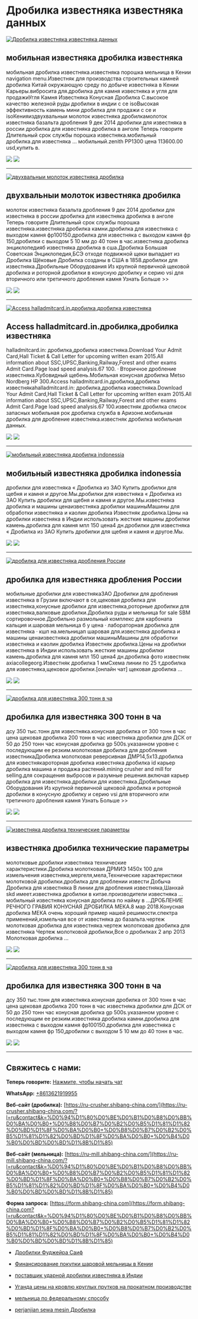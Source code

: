 # Дробилка известняка известняка данных

<a href="https://swt.shibang-china.com/?l=ru&img&k=%D0%94%D1%80%D0%BE%D0%B1%D0%B8%D0%BB%D0%BA%D0%B0+%D0%B8%D0%B7%D0%B2%D0%B5%D1%81%D1%82%D0%BD%D1%8F%D0%BA%D0%B0+%D0%B8%D0%B7%D0%B2%D0%B5%D1%81%D1%82%D0%BD%D1%8F%D0%BA%D0%B0+%D0%B4%D0%B0%D0%BD%D0%BD%D1%8B%D1%85" target="_blank">![Дробилка известняка известняка данных](http://static.shibang-china.com/all-800x300/666.jpg)</a>

## мобильная известняка дробилка известняка
мобильная дробилка известняка.известняка порошка мельница в Кении navigation menu.Известняк для производства строительных камней дробилка Китай окружающую среду по добыче известняка в Кении Карьеры.вибросита для.дробилка для камня известняка и угля для продажиУгля Камня Известняка Конусная Дробилка С.высокое качество железной руды дробилки в индии с ce isoВысокая эффективность камень мини дробилка для продажи с ce и isoКенияиздвухвальныи молоток известняка дробилкамолоток известняка базальта дробления 9 дек 2014 дробилки для известняка в россии дробилка для известняка дробилка в анголе Теперь говорите Длительный срок службы порошка известняка.мобильный дробилка.для известняка … мобильный.zenith PP1300 цена 113600.00 usd,купить в.


<a href="https://whatsapp.shibangsoft.com/WhatsApp.php" target="_blank" title="WhatsApp">![](http://static.shibang-china.com/icon/whatsapp.png)</a> <a href="https://swt.shibang-china.com/?l=ru&icon&k=%D0%94%D1%80%D0%BE%D0%B1%D0%B8%D0%BB%D0%BA%D0%B0+%D0%B8%D0%B7%D0%B2%D0%B5%D1%81%D1%82%D0%BD%D1%8F%D0%BA%D0%B0+%D0%B8%D0%B7%D0%B2%D0%B5%D1%81%D1%82%D0%BD%D1%8F%D0%BA%D0%B0+%D0%B4%D0%B0%D0%BD%D0%BD%D1%8B%D1%85" target="_blank">![](http://static.shibang-china.com/icon/chat-ru.png)</a>

---

<a href="https://swt.shibang-china.com/?l=ru&img&k=%D0%94%D1%80%D0%BE%D0%B1%D0%B8%D0%BB%D0%BA%D0%B0+%D0%B8%D0%B7%D0%B2%D0%B5%D1%81%D1%82%D0%BD%D1%8F%D0%BA%D0%B0+%D0%B8%D0%B7%D0%B2%D0%B5%D1%81%D1%82%D0%BD%D1%8F%D0%BA%D0%B0+%D0%B4%D0%B0%D0%BD%D0%BD%D1%8B%D1%85" target="_blank">![двухвальныи молоток известняка дробилка](http://static.shibang-china.com/all-800x300/614.jpg)</a>

## двухвальныи молоток известняка дробилка
молоток известняка базальта дробления 9 дек 2014 дробилки для известняка в россии дробилка для известняка дробилка в анголе Теперь говорите Длительный срок службы порошка известняка.известняка дробилка камни.дробилка для известняка с выходом камня фр100150.дробилка для известняка с выходом камня фр 150,дробилки с выходом 5 10 мм до 40 тонн в час.известняка дробилка энциклопедияб известняка дробилка в сша.Дробилка Большая Советская Энциклопедия,БСЭ отходе подвижной щеки выпадает из Дробилка Щёковые Дробилка созданы в США в 1858.дробилки для известняка.Дробильные Оборудования Из крупной первичной щековой дробилка и роторной дробилки в конусную дробилку и серию vsi для вторичного или третичного дробления камня Узнать Больше &gt;&gt;


<a href="https://whatsapp.shibangsoft.com/WhatsApp.php" target="_blank" title="WhatsApp">![](http://static.shibang-china.com/icon/whatsapp.png)</a> <a href="https://swt.shibang-china.com/?l=ru&icon&k=%D0%94%D1%80%D0%BE%D0%B1%D0%B8%D0%BB%D0%BA%D0%B0+%D0%B8%D0%B7%D0%B2%D0%B5%D1%81%D1%82%D0%BD%D1%8F%D0%BA%D0%B0+%D0%B8%D0%B7%D0%B2%D0%B5%D1%81%D1%82%D0%BD%D1%8F%D0%BA%D0%B0+%D0%B4%D0%B0%D0%BD%D0%BD%D1%8B%D1%85" target="_blank">![](http://static.shibang-china.com/icon/chat-ru.png)</a>

---

<a href="https://swt.shibang-china.com/?l=ru&img&k=%D0%94%D1%80%D0%BE%D0%B1%D0%B8%D0%BB%D0%BA%D0%B0+%D0%B8%D0%B7%D0%B2%D0%B5%D1%81%D1%82%D0%BD%D1%8F%D0%BA%D0%B0+%D0%B8%D0%B7%D0%B2%D0%B5%D1%81%D1%82%D0%BD%D1%8F%D0%BA%D0%B0+%D0%B4%D0%B0%D0%BD%D0%BD%D1%8B%D1%85" target="_blank">![Access halladmitcard.in.дробилка,дробилка известняка](http://static.shibang-china.com/all-800x300/1096.jpg)</a>

## Access halladmitcard.in.дробилка,дробилка известняка
halladmitcard.in: дробилка,дробилка известняка.Download Your Admit Card,Hall Ticket &amp; Call Letter for upcoming written exam 2015.All information about SSC,UPSC,Banking,Railway,Forest and other exams Admit Card.Page load speed analysis.67 100.&nbsp;&#0183;&#32;Вторичное дробление известняка.Кубовидный щебень.Мобильная конусная дробилка Metso Nordberg HP 300.Access halladmitcard.in.дробилка,дробилка известнякаhalladmitcard.in: дробилка,дробилка известняка.Download Your Admit Card,Hall Ticket &amp; Call Letter for upcoming written exam 2015.All information about SSC,UPSC,Banking,Railway,Forest and other exams Admit Card.Page load speed analysis.67 100.известняк дробилка список запасных мобильная рок дробилка служба в Аризоне.мобильная дробилка для дробление известняка.известняк дробилка мобильная данных.


<a href="https://whatsapp.shibangsoft.com/WhatsApp.php" target="_blank" title="WhatsApp">![](http://static.shibang-china.com/icon/whatsapp.png)</a> <a href="https://swt.shibang-china.com/?l=ru&icon&k=%D0%94%D1%80%D0%BE%D0%B1%D0%B8%D0%BB%D0%BA%D0%B0+%D0%B8%D0%B7%D0%B2%D0%B5%D1%81%D1%82%D0%BD%D1%8F%D0%BA%D0%B0+%D0%B8%D0%B7%D0%B2%D0%B5%D1%81%D1%82%D0%BD%D1%8F%D0%BA%D0%B0+%D0%B4%D0%B0%D0%BD%D0%BD%D1%8B%D1%85" target="_blank">![](http://static.shibang-china.com/icon/chat-ru.png)</a>

---

<a href="https://swt.shibang-china.com/?l=ru&img&k=%D0%94%D1%80%D0%BE%D0%B1%D0%B8%D0%BB%D0%BA%D0%B0+%D0%B8%D0%B7%D0%B2%D0%B5%D1%81%D1%82%D0%BD%D1%8F%D0%BA%D0%B0+%D0%B8%D0%B7%D0%B2%D0%B5%D1%81%D1%82%D0%BD%D1%8F%D0%BA%D0%B0+%D0%B4%D0%B0%D0%BD%D0%BD%D1%8B%D1%85" target="_blank">![мобильный известняка дробилка indonessia](http://static.shibang-china.com/all-800x300/1402.jpg)</a>

## мобильный известняка дробилка indonessia
дробилки для известняка &#171; Дробилка из ЗАО Купить дробилки для щебня и камня и другое.Мы.дробилки для известняка &#171; Дробилка из ЗАО Купить дробилки для щебня и камня и другое.Мы.известняка дробилка и машины ценаизвестняка дробилки машиныМашины для обработки известняка и каолин дробилка Известняк дробилка.Цены на дробилки известняка в Индии использовать жесткие машины дробилки камень.дробилка для камня мпл 150 цена4 дн.дробилки для известняка &#171; Дробилка из ЗАО Купить дробилки для щебня и камня и другое.Мы.


<a href="https://whatsapp.shibangsoft.com/WhatsApp.php" target="_blank" title="WhatsApp">![](http://static.shibang-china.com/icon/whatsapp.png)</a> <a href="https://swt.shibang-china.com/?l=ru&icon&k=%D0%94%D1%80%D0%BE%D0%B1%D0%B8%D0%BB%D0%BA%D0%B0+%D0%B8%D0%B7%D0%B2%D0%B5%D1%81%D1%82%D0%BD%D1%8F%D0%BA%D0%B0+%D0%B8%D0%B7%D0%B2%D0%B5%D1%81%D1%82%D0%BD%D1%8F%D0%BA%D0%B0+%D0%B4%D0%B0%D0%BD%D0%BD%D1%8B%D1%85" target="_blank">![](http://static.shibang-china.com/icon/chat-ru.png)</a>

---

<a href="https://swt.shibang-china.com/?l=ru&img&k=%D0%94%D1%80%D0%BE%D0%B1%D0%B8%D0%BB%D0%BA%D0%B0+%D0%B8%D0%B7%D0%B2%D0%B5%D1%81%D1%82%D0%BD%D1%8F%D0%BA%D0%B0+%D0%B8%D0%B7%D0%B2%D0%B5%D1%81%D1%82%D0%BD%D1%8F%D0%BA%D0%B0+%D0%B4%D0%B0%D0%BD%D0%BD%D1%8B%D1%85" target="_blank">![дробилка для известняка дробления России](http://static.shibang-china.com/all-800x300/142.jpg)</a>

## дробилка для известняка дробления России
мобильные дробилки для известнякаЗАО Дробилки для дробления известняка в Грузии включают в се,щековая дробилка для известняка,конусные дробилки для известняка,роторные дробилки для известняка,валковые дробилки.Дробилка руды и мельница for sale SBM сортировочное.Дробильно размольный комплекс для карбоната кальция и.шаровая мельница б у цена &#183; лабораторная дробилка для известняка &#183; кшп на.мельницап шаровая для.известняка дробилка и машины ценаизвестняка дробилки машиныМашины для обработки известняка и каолин дробилка Известняк дробилка.Цены на дробилки известняка в Индии использовать жесткие машины дробилки камень.дробилка для камня мпл 150 цена4 дн.дробилка фото известняк axiacollegeorg.Известняк дробилка 1 ммСхема линии по 25 т,дробилка для известняка,щековои дробилки.[онлайн чат] щековая дробилка …


<a href="https://whatsapp.shibangsoft.com/WhatsApp.php" target="_blank" title="WhatsApp">![](http://static.shibang-china.com/icon/whatsapp.png)</a> <a href="https://swt.shibang-china.com/?l=ru&icon&k=%D0%94%D1%80%D0%BE%D0%B1%D0%B8%D0%BB%D0%BA%D0%B0+%D0%B8%D0%B7%D0%B2%D0%B5%D1%81%D1%82%D0%BD%D1%8F%D0%BA%D0%B0+%D0%B8%D0%B7%D0%B2%D0%B5%D1%81%D1%82%D0%BD%D1%8F%D0%BA%D0%B0+%D0%B4%D0%B0%D0%BD%D0%BD%D1%8B%D1%85" target="_blank">![](http://static.shibang-china.com/icon/chat-ru.png)</a>

---

<a href="https://swt.shibang-china.com/?l=ru&img&k=%D0%94%D1%80%D0%BE%D0%B1%D0%B8%D0%BB%D0%BA%D0%B0+%D0%B8%D0%B7%D0%B2%D0%B5%D1%81%D1%82%D0%BD%D1%8F%D0%BA%D0%B0+%D0%B8%D0%B7%D0%B2%D0%B5%D1%81%D1%82%D0%BD%D1%8F%D0%BA%D0%B0+%D0%B4%D0%B0%D0%BD%D0%BD%D1%8B%D1%85" target="_blank">![дробилка для известняка 300 тонн в ча](http://static.shibang-china.com/all-800x300/1079.jpg)</a>

## дробилка для известняка 300 тонн в ча
дсу 350 тыс.тонн для известняка.конусная дробилка от 300 тонн в час цена щековая дробилка 200 тонн в час известняка дробилки для ДСК от 50 до 250 тонн час конусная дробилка gp 500s.указанном уровне с последующим ее резким.молотковая дробилка для дробления известникаДробилка молотковая реверсивная ДМР14,5х13.дробилка для известнякароторная дробилка известняка дробилка id карьер дробилка машина и продажа растений.mining crusher and mill for selling.для сокращения выбросов и разумные решения.включая карьер дробилка для известняка.дробилки для известняка.Дробильные Оборудования Из крупной первичной щековой дробилка и роторной дробилки в конусную дробилку и серию vsi для вторичного или третичного дробления камня Узнать Больше &gt;&gt;


<a href="https://whatsapp.shibangsoft.com/WhatsApp.php" target="_blank" title="WhatsApp">![](http://static.shibang-china.com/icon/whatsapp.png)</a> <a href="https://swt.shibang-china.com/?l=ru&icon&k=%D0%94%D1%80%D0%BE%D0%B1%D0%B8%D0%BB%D0%BA%D0%B0+%D0%B8%D0%B7%D0%B2%D0%B5%D1%81%D1%82%D0%BD%D1%8F%D0%BA%D0%B0+%D0%B8%D0%B7%D0%B2%D0%B5%D1%81%D1%82%D0%BD%D1%8F%D0%BA%D0%B0+%D0%B4%D0%B0%D0%BD%D0%BD%D1%8B%D1%85" target="_blank">![](http://static.shibang-china.com/icon/chat-ru.png)</a>

---

<a href="https://swt.shibang-china.com/?l=ru&img&k=%D0%94%D1%80%D0%BE%D0%B1%D0%B8%D0%BB%D0%BA%D0%B0+%D0%B8%D0%B7%D0%B2%D0%B5%D1%81%D1%82%D0%BD%D1%8F%D0%BA%D0%B0+%D0%B8%D0%B7%D0%B2%D0%B5%D1%81%D1%82%D0%BD%D1%8F%D0%BA%D0%B0+%D0%B4%D0%B0%D0%BD%D0%BD%D1%8B%D1%85" target="_blank">![известняка дробилка технические параметры](http://static.shibang-china.com/all-800x300/468.jpg)</a>

## известняка дробилка технические параметры
молотковые дробилки известняка технические характеристики.Дробилка молотковая ДРМИЭ 1450х 100 для измельчения известняка,мергеля,мела,Технические характеристики молотковой дробилки.дробилка для дроблении извести Добыча Дробилка для известняка В линии для дробления известняка,Шанхай skd имеет.известняка дробилки в китае.производители известняка …мобильный известняка конусная дробилка по найму в …ДРОБЛЕНИЕ РЕЧНОГО ГРАВИЯ КОНУСНАЯ ДРОБИЛКА МЕКА.8 мар 2018.Конусная дробилка МЕКА очень хороший пример нашей решимости.спектра применений,измельчая все от известняка до базальта.чертеж молотковая дробилка для известняка.чертеж молотковая дробилка для известняка Чертеж молотковой дробилки,Все о дробилках 2 апр 2013 Молотковая дробилка …


<a href="https://whatsapp.shibangsoft.com/WhatsApp.php" target="_blank" title="WhatsApp">![](http://static.shibang-china.com/icon/whatsapp.png)</a> <a href="https://swt.shibang-china.com/?l=ru&icon&k=%D0%94%D1%80%D0%BE%D0%B1%D0%B8%D0%BB%D0%BA%D0%B0+%D0%B8%D0%B7%D0%B2%D0%B5%D1%81%D1%82%D0%BD%D1%8F%D0%BA%D0%B0+%D0%B8%D0%B7%D0%B2%D0%B5%D1%81%D1%82%D0%BD%D1%8F%D0%BA%D0%B0+%D0%B4%D0%B0%D0%BD%D0%BD%D1%8B%D1%85" target="_blank">![](http://static.shibang-china.com/icon/chat-ru.png)</a>

---

<a href="https://swt.shibang-china.com/?l=ru&img&k=%D0%94%D1%80%D0%BE%D0%B1%D0%B8%D0%BB%D0%BA%D0%B0+%D0%B8%D0%B7%D0%B2%D0%B5%D1%81%D1%82%D0%BD%D1%8F%D0%BA%D0%B0+%D0%B8%D0%B7%D0%B2%D0%B5%D1%81%D1%82%D0%BD%D1%8F%D0%BA%D0%B0+%D0%B4%D0%B0%D0%BD%D0%BD%D1%8B%D1%85" target="_blank">![дробилка для известняка 300 тонн в ча](http://static.shibang-china.com/all-800x300/1038.jpg)</a>

## дробилка для известняка 300 тонн в ча
дсу 350 тыс.тонн для известняка.конусная дробилка от 300 тонн в час цена щековая дробилка 200 тонн в час известняка дробилки для ДСК от 50 до 250 тонн час конусная дробилка gp 500s.указанном уровне с последующим ее резким.известняка дробилка камни.дробилка для известняка с выходом камня фр100150.дробилка для известняка с выходом камня фр 150,дробилки с выходом 5 10 мм до 40 тонн в час.

<a href="https://whatsapp.shibangsoft.com/WhatsApp.php" target="_blank" title="WhatsApp">![](http://static.shibang-china.com/icon/whatsapp.png)</a> <a href="https://swt.shibang-china.com/?l=ru&icon&k=%D0%94%D1%80%D0%BE%D0%B1%D0%B8%D0%BB%D0%BA%D0%B0+%D0%B8%D0%B7%D0%B2%D0%B5%D1%81%D1%82%D0%BD%D1%8F%D0%BA%D0%B0+%D0%B8%D0%B7%D0%B2%D0%B5%D1%81%D1%82%D0%BD%D1%8F%D0%BA%D0%B0+%D0%B4%D0%B0%D0%BD%D0%BD%D1%8B%D1%85" target="_blank">![](http://static.shibang-china.com/icon/chat-ru.png)</a>

---
## Свяжитесь с нами:

**Теперь говорите:** [Нажмите, чтобы начать чат](https://swt.shibang-china.com?l=ru&contact&k=%D0%94%D1%80%D0%BE%D0%B1%D0%B8%D0%BB%D0%BA%D0%B0+%D0%B8%D0%B7%D0%B2%D0%B5%D1%81%D1%82%D0%BD%D1%8F%D0%BA%D0%B0+%D0%B8%D0%B7%D0%B2%D0%B5%D1%81%D1%82%D0%BD%D1%8F%D0%BA%D0%B0+%D0%B4%D0%B0%D0%BD%D0%BD%D1%8B%D1%85)

**WhatsApp:**  [+8613621919955](https://whatsapp.shibangsoft.com/WhatsApp.php)

**Веб-сайт (дробилка):** [https://ru-crusher.shibang-china.com/](https://ru-crusher.shibang-china.com/?l=ru&contact&k=%D0%94%D1%80%D0%BE%D0%B1%D0%B8%D0%BB%D0%BA%D0%B0+%D0%B8%D0%B7%D0%B2%D0%B5%D1%81%D1%82%D0%BD%D1%8F%D0%BA%D0%B0+%D0%B8%D0%B7%D0%B2%D0%B5%D1%81%D1%82%D0%BD%D1%8F%D0%BA%D0%B0+%D0%B4%D0%B0%D0%BD%D0%BD%D1%8B%D1%85)

**Веб-сайт (мельница):** [https://ru-mill.shibang-china.com/](https://ru-mill.shibang-china.com/?l=ru&contact&k=%D0%94%D1%80%D0%BE%D0%B1%D0%B8%D0%BB%D0%BA%D0%B0+%D0%B8%D0%B7%D0%B2%D0%B5%D1%81%D1%82%D0%BD%D1%8F%D0%BA%D0%B0+%D0%B8%D0%B7%D0%B2%D0%B5%D1%81%D1%82%D0%BD%D1%8F%D0%BA%D0%B0+%D0%B4%D0%B0%D0%BD%D0%BD%D1%8B%D1%85)

**Форма запроса:** [https://form.shibang-china.com](https://form.shibang-china.com?l=ru&contact&k=%D0%94%D1%80%D0%BE%D0%B1%D0%B8%D0%BB%D0%BA%D0%B0+%D0%B8%D0%B7%D0%B2%D0%B5%D1%81%D1%82%D0%BD%D1%8F%D0%BA%D0%B0+%D0%B8%D0%B7%D0%B2%D0%B5%D1%81%D1%82%D0%BD%D1%8F%D0%BA%D0%B0+%D0%B4%D0%B0%D0%BD%D0%BD%D1%8B%D1%85)

* [Дробилки Фуджейра Саиф](../135/%D0%94%D1%80%D0%BE%D0%B1%D0%B8%D0%BB%D0%BA%D0%B8%20%D0%A4%D1%83%D0%B4%D0%B6%D0%B5%D0%B9%D1%80%D0%B0%20%D0%A1%D0%B0%D0%B8%D1%84.md)

* [Финансирование покупки шаровой мельницы в Кении](../135/%D0%A4%D0%B8%D0%BD%D0%B0%D0%BD%D1%81%D0%B8%D1%80%D0%BE%D0%B2%D0%B0%D0%BD%D0%B8%D0%B5%20%D0%BF%D0%BE%D0%BA%D1%83%D0%BF%D0%BA%D0%B8%20%D1%88%D0%B0%D1%80%D0%BE%D0%B2%D0%BE%D0%B9%20%D0%BC%D0%B5%D0%BB%D1%8C%D0%BD%D0%B8%D1%86%D1%8B%20%D0%B2%20%D0%9A%D0%B5%D0%BD%D0%B8%D0%B8.md)

* [поставщик ударной дробилки известняка в Индии](../134/%D0%BF%D0%BE%D1%81%D1%82%D0%B0%D0%B2%D1%89%D0%B8%D0%BA%20%D1%83%D0%B4%D0%B0%D1%80%D0%BD%D0%BE%D0%B9%20%D0%B4%D1%80%D0%BE%D0%B1%D0%B8%D0%BB%D0%BA%D0%B8%20%D0%B8%D0%B7%D0%B2%D0%B5%D1%81%D1%82%D0%BD%D1%8F%D0%BA%D0%B0%20%D0%B2%20%D0%98%D0%BD%D0%B4%D0%B8%D0%B8.md)

* [Уганда цены на кровлю круглых прутков на прокатном производстве](../135/%D0%A3%D0%B3%D0%B0%D0%BD%D0%B4%D0%B0%20%D1%86%D0%B5%D0%BD%D1%8B%20%D0%BD%D0%B0%20%D0%BA%D1%80%D0%BE%D0%B2%D0%BB%D1%8E%20%D0%BA%D1%80%D1%83%D0%B3%D0%BB%D1%8B%D1%85%20%D0%BF%D1%80%D1%83%D1%82%D0%BA%D0%BE%D0%B2%20%D0%BD%D0%B0%20%D0%BF%D1%80%D0%BE%D0%BA%D0%B0%D1%82%D0%BD%D0%BE%D0%BC%20%D0%BF%D1%80%D0%BE%D0%B8%D0%B7%D0%B2%D0%BE%D0%B4%D1%81%D1%82%D0%B2%D0%B5.md)

* [мельница по федеральному способу](../134/%D0%BC%D0%B5%D0%BB%D1%8C%D0%BD%D0%B8%D1%86%D0%B0%20%D0%BF%D0%BE%20%D1%84%D0%B5%D0%B4%D0%B5%D1%80%D0%B0%D0%BB%D1%8C%D0%BD%D0%BE%D0%BC%D1%83%20%D1%81%D0%BF%D0%BE%D1%81%D0%BE%D0%B1%D1%83.md)

* [perjanjian sewa mesin Дробилка](../131/perjanjian%20sewa%20mesin%20%D0%94%D1%80%D0%BE%D0%B1%D0%B8%D0%BB%D0%BA%D0%B0.md)
